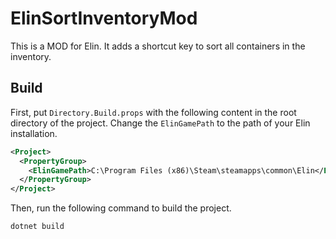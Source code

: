 # ElinSortInventoryMod

This is a MOD for Elin. It adds a shortcut key to sort all containers in the inventory.

## Build

First, put `Directory.Build.props` with the following content in the root directory of the project.
Change the `ElinGamePath` to the path of your Elin installation.

```xml
<Project>
  <PropertyGroup>
    <ElinGamePath>C:\Program Files (x86)\Steam\steamapps\common\Elin</ElinGamePath>
  </PropertyGroup>
</Project>
```

Then, run the following command to build the project.

```console
dotnet build
```
